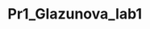 # Pr1_Glazunova_lab1
<!DOCTYPE HTML>
 <html>
 <head> 
<title>Задание 102</title>
</head> 
<body> 
<form> 
 </form>
<script>
var x0=1;
var x;
var k = prompt('Введите количество','');
var i;
var m=0;
k = parseInt(k);
for(i=0;i<=k;i++)
{
x=x0;
x0 = (2-(Math.pow(x,3)))/5;
document.write(i+":"+x+"<br>");
}
x0=1;
x=1;
do 
{
x=x0;
x0 = (2-(Math.pow(x,3)))/5;
}
while (Math.abs(x0-x)>0.00001)
document.write("Результат: "+x0+"<br>");
</script>
 </body>
 </html> 
